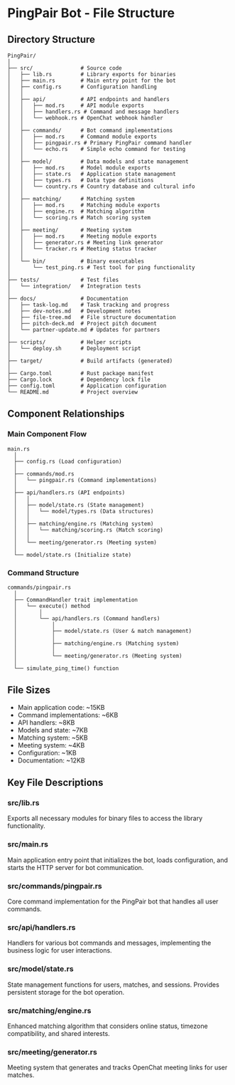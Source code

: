 # PingPair Bot - File Structure

## Directory Structure

```
PingPair/
│
├── src/               # Source code
│   ├── lib.rs         # Library exports for binaries
│   ├── main.rs        # Main entry point for the bot
│   ├── config.rs      # Configuration handling
│   │
│   ├── api/           # API endpoints and handlers
│   │   ├── mod.rs     # API module exports
│   │   ├── handlers.rs # Command and message handlers
│   │   └── webhook.rs # OpenChat webhook handler
│   │
│   ├── commands/      # Bot command implementations
│   │   ├── mod.rs     # Command module exports
│   │   ├── pingpair.rs # Primary PingPair command handler
│   │   └── echo.rs    # Simple echo command for testing
│   │
│   ├── model/         # Data models and state management
│   │   ├── mod.rs     # Model module exports
│   │   ├── state.rs   # Application state management
│   │   ├── types.rs   # Data type definitions
│   │   └── country.rs # Country database and cultural info
│   │
│   ├── matching/      # Matching system
│   │   ├── mod.rs     # Matching module exports
│   │   ├── engine.rs  # Matching algorithm
│   │   └── scoring.rs # Match scoring system
│   │
│   ├── meeting/       # Meeting system
│   │   ├── mod.rs     # Meeting module exports
│   │   ├── generator.rs # Meeting link generator
│   │   └── tracker.rs # Meeting status tracker
│   │
│   └── bin/           # Binary executables
│       └── test_ping.rs # Test tool for ping functionality
│
├── tests/             # Test files
│   └── integration/   # Integration tests
│
├── docs/              # Documentation
│   ├── task-log.md    # Task tracking and progress
│   ├── dev-notes.md   # Development notes
│   ├── file-tree.md   # File structure documentation
│   ├── pitch-deck.md  # Project pitch document
│   └── partner-update.md # Updates for partners
│
├── scripts/           # Helper scripts
│   └── deploy.sh      # Deployment script
│
├── target/            # Build artifacts (generated)
│
├── Cargo.toml         # Rust package manifest
├── Cargo.lock         # Dependency lock file
├── config.toml        # Application configuration
└── README.md          # Project overview
```

## Component Relationships

### Main Component Flow

```
main.rs
  │
  ├── config.rs (Load configuration)
  │
  ├── commands/mod.rs
  │   └── pingpair.rs (Command implementations)
  │
  ├── api/handlers.rs (API endpoints)
  │   │
  │   ├── model/state.rs (State management)
  │   │   └── model/types.rs (Data structures)
  │   │
  │   ├── matching/engine.rs (Matching system)
  │   │   └── matching/scoring.rs (Match scoring)
  │   │
  │   └── meeting/generator.rs (Meeting system)
  │
  └── model/state.rs (Initialize state)
```

### Command Structure

```
commands/pingpair.rs
  │
  ├── CommandHandler trait implementation
  │   └── execute() method
  │       │
  │       └── api/handlers.rs (Command handlers)
  │           │
  │           ├── model/state.rs (User & match management)
  │           │
  │           ├── matching/engine.rs (Matching system)
  │           │
  │           └── meeting/generator.rs (Meeting system)
  │
  └── simulate_ping_time() function
```

## File Sizes

- Main application code: ~15KB
- Command implementations: ~6KB
- API handlers: ~8KB
- Models and state: ~7KB
- Matching system: ~5KB
- Meeting system: ~4KB
- Configuration: ~1KB
- Documentation: ~12KB

## Key File Descriptions

### src/lib.rs
Exports all necessary modules for binary files to access the library functionality.

### src/main.rs
Main application entry point that initializes the bot, loads configuration, and starts the HTTP server for bot communication.

### src/commands/pingpair.rs
Core command implementation for the PingPair bot that handles all user commands.

### src/api/handlers.rs
Handlers for various bot commands and messages, implementing the business logic for user interactions.

### src/model/state.rs
State management functions for users, matches, and sessions. Provides persistent storage for the bot operation.

### src/matching/engine.rs
Enhanced matching algorithm that considers online status, timezone compatibility, and shared interests.

### src/meeting/generator.rs
Meeting system that generates and tracks OpenChat meeting links for user matches. 